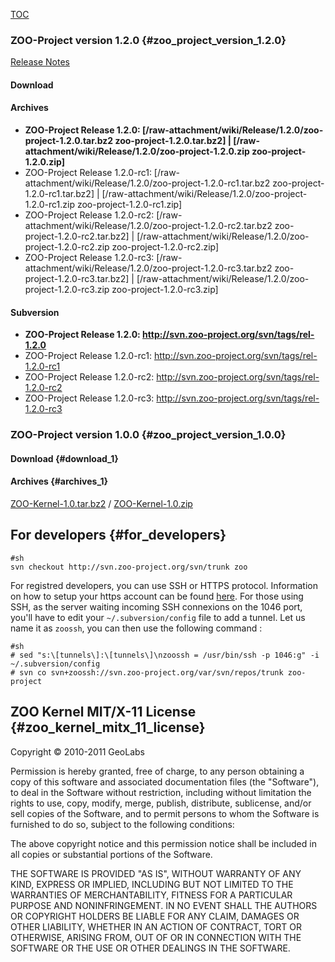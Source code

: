 [TOC](TOC "wikilink")

### ZOO-Project version 1.2.0 {#zoo_project_version_1.2.0}

[Release Notes](http://zoo-project.org/trac/wiki/Release/1.2.0/Notes)

#### Download

#### Archives

-   **ZOO-Project Release 1.2.0:
    \[/raw-attachment/wiki/Release/1.2.0/zoo-project-1.2.0.tar.bz2
    zoo-project-1.2.0.tar.bz2\] \|
    \[/raw-attachment/wiki/Release/1.2.0/zoo-project-1.2.0.zip
    zoo-project-1.2.0.zip\]**
-   ZOO-Project Release 1.2.0-rc1:
    \[/raw-attachment/wiki/Release/1.2.0/zoo-project-1.2.0-rc1.tar.bz2
    zoo-project-1.2.0-rc1.tar.bz2\] \|
    \[/raw-attachment/wiki/Release/1.2.0/zoo-project-1.2.0-rc1.zip
    zoo-project-1.2.0-rc1.zip\]
-   ZOO-Project Release 1.2.0-rc2:
    \[/raw-attachment/wiki/Release/1.2.0/zoo-project-1.2.0-rc2.tar.bz2
    zoo-project-1.2.0-rc2.tar.bz2\] \|
    \[/raw-attachment/wiki/Release/1.2.0/zoo-project-1.2.0-rc2.zip
    zoo-project-1.2.0-rc2.zip\]
-   ZOO-Project Release 1.2.0-rc3:
    \[/raw-attachment/wiki/Release/1.2.0/zoo-project-1.2.0-rc3.tar.bz2
    zoo-project-1.2.0-rc3.tar.bz2\] \|
    \[/raw-attachment/wiki/Release/1.2.0/zoo-project-1.2.0-rc3.zip
    zoo-project-1.2.0-rc3.zip\]

#### Subversion

-   **ZOO-Project Release 1.2.0:
    <http://svn.zoo-project.org/svn/tags/rel-1.2.0>**
-   ZOO-Project Release 1.2.0-rc1:
    <http://svn.zoo-project.org/svn/tags/rel-1.2.0-rc1>
-   ZOO-Project Release 1.2.0-rc2:
    <http://svn.zoo-project.org/svn/tags/rel-1.2.0-rc2>
-   ZOO-Project Release 1.2.0-rc3:
    <http://svn.zoo-project.org/svn/tags/rel-1.2.0-rc3>

### ZOO-Project version 1.0.0 {#zoo_project_version_1.0.0}

#### Download {#download_1}

#### Archives {#archives_1}

[ZOO-Kernel-1.0.tar.bz2](http://www.zoo-project.org/dl/ZOO-Kernel-1.0.tar.bz2)
/ [ZOO-Kernel-1.0.zip](http://www.zoo-project.org/dl/ZOO-Kernel-1.0.zip)

## For developers {#for_developers}

    #sh
    svn checkout http://svn.zoo-project.org/svn/trunk zoo

For registred developers, you can use SSH or HTTPS protocol. Information
on how to setup your https account can be found
[here](http://zoo-project.org/trac/wiki/ZooDevDocumentation). For those
using SSH, as the server waiting incoming SSH connexions on the 1046
port, you\'ll have to edit your `~/.subversion/config` file to add a
tunnel. Let us name it as `zoossh`, you can then use the following
command :

    #sh
    # sed "s:\[tunnels\]:\[tunnels\]\nzoossh = /usr/bin/ssh -p 1046:g" -i ~/.subversion/config
    # svn co svn+zoossh://svn.zoo-project.org/var/svn/repos/trunk zoo-project

## ZOO Kernel MIT/X-11 License {#zoo_kernel_mitx_11_license}

Copyright © 2010-2011 GeoLabs

Permission is hereby granted, free of charge, to any person obtaining a
copy of this software and associated documentation files (the
\"Software\"), to deal in the Software without restriction, including
without limitation the rights to use, copy, modify, merge, publish,
distribute, sublicense, and/or sell copies of the Software, and to
permit persons to whom the Software is furnished to do so, subject to
the following conditions:

The above copyright notice and this permission notice shall be included
in all copies or substantial portions of the Software.

THE SOFTWARE IS PROVIDED \"AS IS\", WITHOUT WARRANTY OF ANY KIND,
EXPRESS OR IMPLIED, INCLUDING BUT NOT LIMITED TO THE WARRANTIES OF
MERCHANTABILITY, FITNESS FOR A PARTICULAR PURPOSE AND NONINFRINGEMENT.
IN NO EVENT SHALL THE AUTHORS OR COPYRIGHT HOLDERS BE LIABLE FOR ANY
CLAIM, DAMAGES OR OTHER LIABILITY, WHETHER IN AN ACTION OF CONTRACT,
TORT OR OTHERWISE, ARISING FROM, OUT OF OR IN CONNECTION WITH THE
SOFTWARE OR THE USE OR OTHER DEALINGS IN THE SOFTWARE.

